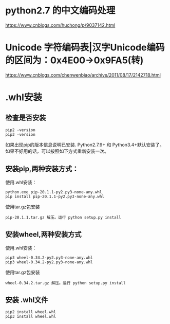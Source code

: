 # python2.7 的中文编码处理
https://www.cnblogs.com/huchong/p/9037142.html
# Unicode 字符编码表|汉字Unicode编码的区间为：0x4E00→0x9FA5(转)
https://www.cnblogs.com/chenwenbiao/archive/2011/08/17/2142718.html

# .whl安装

## 检查是否安装
    pip2 -version
    pip3 -version
如果出现pip的版本信息说明已安装.
Python2.7.9+ 和 Python3.4+默认安装了。如果不好用的话，可以按照如下方式重新安装一次。


## 安装pip,两种安装方式：
使用.whl安装： 

    python.exe pip-20.1.1-py2.py3-none-any.whl
    pip install pip-20.1.1-py2.py3-none-any.whl
使用tar.gz包安装  
 
    pip-20.1.1.tar.gz 解压。运行 python setup.py install

## 安装wheel,两种安装方式  
使用.whl安装： 

    pip3 wheel-0.34.2-py2.py3-none-any.whl  
    pip3 wheel-0.34.2-py2.py3-none-any.whl

使用tar.gz包安装  
 
    wheel-0.34.2.tar.gz 解压。运行 python setup.py install

## 安装 .whl文件
    pip2 install wheel.whl
    pip3 install wheel.whl